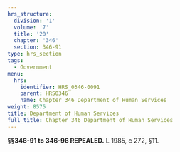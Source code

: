 ```yaml
---
hrs_structure:
  division: '1'
  volume: '7'
  title: '20'
  chapter: '346'
  section: 346-91
type: hrs_section
tags:
  - Government
menu:
  hrs:
    identifier: HRS_0346-0091
    parent: HRS0346
    name: Chapter 346 Department of Human Services
weight: 8575
title: Department of Human Services
full_title: Chapter 346 Department of Human Services
---
```

**§§346-91 to 346-96 REPEALED.** L 1985, c 272, §11.